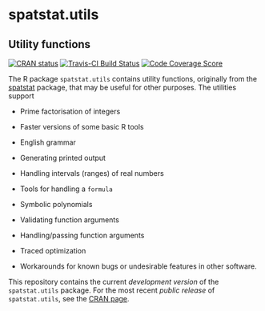 # spatstat.utils

## Utility functions

[![CRAN status](http://www.r-pkg.org/badges/version/spatstat.utils)](http://cran.r-project.org/web/packages/spatstat.utils)
[![Travis-CI Build Status](https://travis-ci.org/spatstat/spatstat.utils.png?branch=master)](https://travis-ci.org/spatstat/spatstat.utils)
[![Code Coverage Score](https://codecov.io/github/spatstat/spatstat.utils/coverage.svg?branch=master)](https://codecov.io/github/spatstat/spatstat.utils?branch=master)

The R package `spatstat.utils` contains utility functions, originally from the 
[spatstat](https://github.com/spatstat/spatstat) 
package, that may be useful for other purposes.
The utilities support

* Prime factorisation of integers

* Faster versions of some basic R tools

* English grammar 

* Generating printed output

* Handling intervals (ranges) of real numbers

* Tools for handling a `formula`

* Symbolic polynomials

* Validating function arguments

* Handling/passing function arguments

* Traced optimization

* Workarounds for known bugs or undesirable features in other software.

This repository contains the current _development version_ of the
`spatstat.utils` package. For the most recent _public release_ of
`spatstat.utils`, see the [CRAN page](https://cran.r-project.org/web/packages/spatstat.utils).

